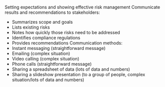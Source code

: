 Setting expectations and showing effective risk management
Communicate results and recommendations to stakeholders:
- Summarizes scope and goals
- Lists existing risks
- Notes how quickly those risks need to be addressed
- Identifies compliance regulations
- Provides recommendations
Communication methods:
- Instant messaging (straightforward message)
- Emailing (complex situation)
- Video calling (complex situation)
- Phone calls (straightforward message)
- Sharing a spreadsheet of data (lots of data and numbers)
- Sharing a slideshow presentation (to a group of people, complex situation/lots of data and numbers)